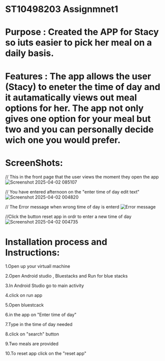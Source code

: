 # ST10498203 Assignmnet1

# Purpose : Created the APP for Stacy so iuts easier to pick her meal on a daily basis.

# Features : The app allows the user (Stacy) to eneter the time of day and it autamatically views out meal options for her. The app not only gives one option for your meal but two and you can personally decide wich one you would prefer.

# ScreenShots:
// This in the front page that the user views the moment they open the app
![Screenshot 2025-04-02 085107](https://github.com/user-attachments/assets/40c57148-2297-4d34-8448-a3a684ad6021)

// You have entered afternoon on the "enter time of day edit text"
![Screenshot 2025-04-02 004820](https://github.com/user-attachments/assets/04b4eb7c-3a90-4964-9673-96c266ac9bc6)

// The Error message when wrong time of day is enterd 
![Error message](https://github.com/user-attachments/assets/494a5031-cbc1-4117-b9c5-b1c7ab8c2e9f)

//Click the button reset app in ordr to enter a new time of day
![Screenshot 2025-04-02 004735](https://github.com/user-attachments/assets/60484d92-8afd-49a4-bbed-ba08c9e4f41b)

# Installation process and Instructions:
1.Open up your virtuall machine

2.Open Android studio , Bluestacks and Run for blue stacks 

3.In Android Studio go to main activity 

4.click on run app

5.Open bluestcack 

6.in the app on "Enter time of day"

7.Type in the time of day needed

8.click on "search" button 

9.Two meals are provided 

10.To reset app click on the "reset app"






